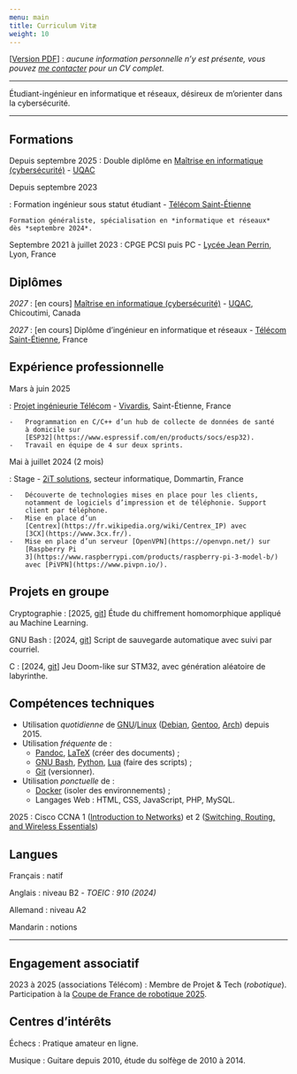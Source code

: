 ```yaml
---
menu: main
title: Curriculum Vitæ
weight: 10
---
```


\[[Version PDF](cv.pdf)\] : *aucune information personnelle n’y est
présente, vous pouvez [me contacter](../contact/) pour un CV complet.*

------------------------------------------------------------------------

Étudiant-ingénieur en informatique et réseaux, désireux de m’orienter
dans la cybersécurité.

------------------------------------------------------------------------

##  Formations

Depuis septembre 2025
:   Double diplôme en [Maîtrise en informatique
    (cybersécurité)](https://www.uqac.ca/programme/2138-maitrise-en-informatique-cybersecurite/) -
    [UQAC](https://www.uqac.ca/)

Depuis septembre 2023

:   Formation ingénieur sous statut étudiant - [Télécom
    Saint-Étienne](https://www.telecom-st-etienne.fr/)

    Formation généraliste, spécialisation en *informatique et réseaux*
    dès *septembre 2024*.

Septembre 2021 à juillet 2023
:   CPGE PCSI puis PC - [Lycée Jean
    Perrin](https://jean-perrin.ent.auvergnerhonealpes.fr/classes-preparatoires-scientifiques/),
    Lyon, France

##  Diplômes

*2027*
:   \[en cours\] [Maîtrise en informatique
    (cybersécurité)](https://www.uqac.ca/programme/2138-maitrise-en-informatique-cybersecurite/) -
    [UQAC](https://www.uqac.ca/), Chicoutimi, Canada

*2027*
:   \[en cours\] Diplôme d’ingénieur en informatique et réseaux -
    [Télécom Saint-Étienne](https://www.telecom-st-etienne.fr/), France

<!--2025-->
<!--:   Cisco CCNA 1 ([Introduction to Networks](https://www.netacad.com/courses/ccna-introduction-networks)) et 2 ([Switching, Routing, and Wireless Essentials](https://www.netacad.com/courses/ccna-switching-routing-wireless-essentials))-->
<!---->
<!--2015 à 2021-->
<!--:   9 certifications [OpenClassrooms](https://openclassrooms.com/fr/)-->

##  Expérience professionnelle

Mars à juin 2025

:   [Projet ingénieurie
    Télécom](https://www.telecom-st-etienne.fr/entreprise/etre-accompagne/les-projets-ingenierie-ping/) -
    [Vivardis](https://www.vivardis.fr/), Saint-Étienne, France

    -   Programmation en C/C++ d’un hub de collecte de données de santé
        à domicile sur
        [ESP32](https://www.espressif.com/en/products/socs/esp32).
    -   Travail en équipe de 4 sur deux sprints.

Mai à juillet 2024 (2 mois)

:   Stage - [2iT solutions](https://www.2itsolutions.fr/), secteur
    informatique, Dommartin, France

    -   Découverte de technologies mises en place pour les clients,
        notamment de logiciels d’impression et de téléphonie. Support
        client par téléphone.
    -   Mise en place d’un
        [Centrex](https://fr.wikipedia.org/wiki/Centrex_IP) avec
        [3CX](https://www.3cx.fr/).
    -   Mise en place d’un serveur [OpenVPN](https://openvpn.net/) sur
        [Raspberry Pi
        3](https://www.raspberrypi.com/products/raspberry-pi-3-model-b/)
        avec [PiVPN](https://www.pivpn.io/).

##  Projets en groupe

Cryptographie
:   \[2025, [git](https://github.com/realnitsuj/crypto-homomorphisme/)\]
    Étude du chiffrement homomorphique appliqué au Machine Learning.

GNU Bash
:   \[2024, [git](https://github.com/realnitsuj/scripting-projet)\]
    Script de sauvegarde automatique avec suivi par courriel.

C
:   \[2024, [git](https://github.com/realnitsuj/ProjetElectroniqueS6)\]
    Jeu Doom-like sur STM32, avec génération aléatoire de labyrinthe.

<!--Java-->
<!--:   [2024] Application de consultation de BD en Java Swing.-->
<!--JavaScript-->
<!--:   [2025] Application de messagerie instantanée.-->

##  Compétences techniques

-   Utilisation *quotidienne* de
    [GNU](https://www.gnu.org/)/[Linux](https://www.kernel.org/)
    ([Debian](https://www.debian.org/),
    [Gentoo](https://www.gentoo.org/), [Arch](https://archlinux.org/))
    depuis 2015.
-   Utilisation *fréquente* de :
    -   [Pandoc](https://pandoc.org/),
        [LaTeX](https://www.latex-project.org/) (créer des documents) ;
    -   [GNU Bash](https://www.gnu.org/software/bash/),
        [Python](https://www.python.org/),
        [Lua](https://www.lua.org/about.html) (faire des scripts) ;
    -   [Git](https://git-scm.com/) (versionner).
-   Utilisation *ponctuelle* de :
    -   [Docker](https://www.docker.com/) (isoler des environnements) ;
    -   Langages Web : HTML, CSS, JavaScript, PHP, MySQL.

2025
:   Cisco CCNA 1 ([Introduction to
    Networks](https://www.netacad.com/courses/ccna-introduction-networks))
    et 2 ([Switching, Routing, and Wireless
    Essentials](https://www.netacad.com/courses/ccna-switching-routing-wireless-essentials))

<!--2015 à 2021-->
<!--:   9 certifications [OpenClassrooms](https://openclassrooms.com/fr/)-->

##  Langues

Français
:   natif

Anglais
:   niveau B2 - *TOEIC : 910 (2024)*

Allemand
:   niveau A2

Mandarin
:   notions

------------------------------------------------------------------------

##  Engagement associatif

2023 à 2025 (associations Télécom)
:   Membre de Projet & Tech (*robotique*). Participation à la [Coupe de
    France de robotique
    2025](https://www.coupederobotique.fr/accueil/le-concours/reglement-2025/).

##  Centres d’intérêts

Échecs
:   Pratique amateur en ligne.

Musique
:   Guitare depuis 2010, étude du solfège de 2010 à 2014.
